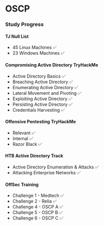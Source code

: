 # OSCP

### Study Progress

#### TJ Null List
* 45 Linux Machines ✅
* 23 Windows Machines ✅ 

#### Compromising Active Directory TryHackMe
* Active Directory Basics ✅
* Breaching Active Directory ✅
* Enumerating Active Directory ✅
* Lateral Movement and Pivoting ✅
* Exploiting Active Directory ✅
* Persisting Active Directory ✅
* Credentials Harvesting ✅

#### Offensive Pentesting TryHackMe
* Relevant ✅
* Internal ✅
* Razor Black ✅

#### HTB Active Directory Track
* Active Directory Enumeration & Attacks ✅
* Attacking Enterprise Networks ✅

#### OffSec Training
* Challenge 1 - Medtech ✅
* Challenge 2 - Relia ✅
* Challenge 4 - OSCP A ✅
* Challenge 5 - OSCP B ✅
* Challenge 6 - OSCP C ✅
